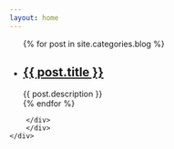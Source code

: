 ```yaml
---
layout: home
---
```


<div class="container bs-docs-container index-content">
    <div class="row">
        <div class="col-md-9">
            <ul class="artical-list">
            {% for post in site.categories.blog %}
                <li>
                    <h2><a href="{{ post.url }}">{{ post.title }}</a></h2>
                    <div class="title-desc">{{ post.description }}</div>
                </li>
            {% endfor %}
            </ul>
        </div>
        <div class="col-md-3">
	    <div class="bs-docs-sidebar hidden-print hidden-xs hidden-sm affix">
		
	    </div>     
        </div>
    </div>
</div>
